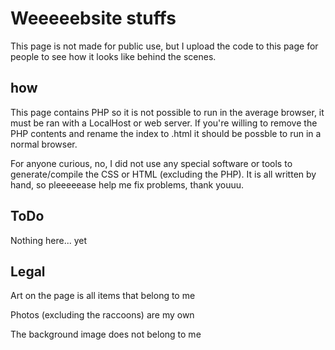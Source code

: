 # Weeeeebsite stuffs

This page is not made for public use, but I upload the code to this page for people to see how it looks like behind the scenes.

## how
This page contains PHP so it is not possible to run in the average browser, it must be ran with a LocalHost or web server.
If you're willing to remove the PHP contents and rename the index to .html it should be possble to run in a normal browser.

For anyone curious, no, I did not use any special software or tools to generate/compile the CSS or HTML (excluding the PHP).
It is all written by hand, so pleeeeease help me fix problems, thank youuu.

## ToDo
Nothing here... yet

## Legal
Art on the page is all items that belong to me

Photos (excluding the raccoons) are my own

The background image does not belong to me
